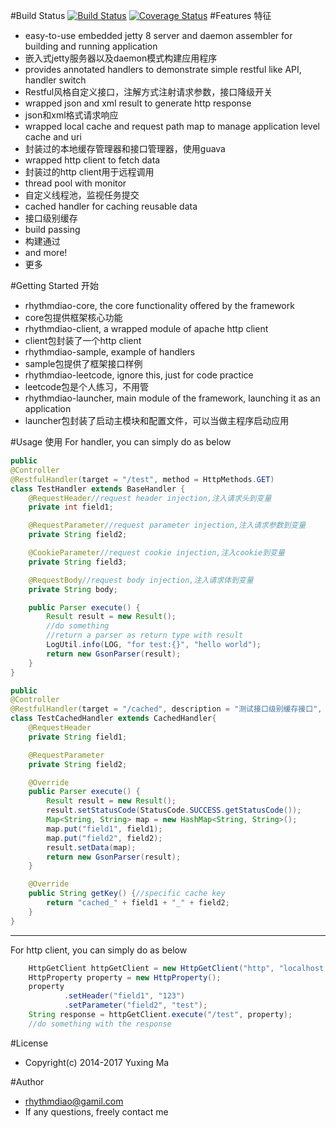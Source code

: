 #Build Status
[![Build Status](https://travis-ci.org/rhythmdiao/rhythmdiao-java-base.svg?branch=master)](https://travis-ci.org/rhythmdiao/rhythmdiao-java-base)
[![Coverage Status](https://coveralls.io/repos/rhythmdiao/rhythmdiao-java-base/badge.svg?branch=master&service=github)](https://coveralls.io/github/rhythmdiao/rhythmdiao-java-base?branch=master)
#Features 特征
*   easy-to-use embedded jetty 8 server and daemon assembler for building and running application
*   嵌入式jetty服务器以及daemon模式构建应用程序
*   provides annotated handlers to demonstrate simple restful like API, handler switch
*   Restful风格自定义接口，注解方式注射请求参数，接口降级开关
*   wrapped json and xml result to generate http response
*   json和xml格式请求响应
*   wrapped local cache and request path map to manage application level cache and uri
*   封装过的本地缓存管理器和接口管理器，使用guava
*   wrapped http client to fetch data
*   封装过的http client用于远程调用
*   thread pool with monitor
*   自定义线程池，监视任务提交
*   cached handler for caching reusable data
*   接口级别缓存
*   build passing
*   构建通过
*   and more!
*   更多

#Getting Started 开始
*   rhythmdiao-core, the core functionality offered by the framework
*   core包提供框架核心功能
*   rhythmdiao-client, a wrapped module of apache http client
*   client包封装了一个http client
*   rhythmdiao-sample, example of handlers
*   sample包提供了框架接口样例
*   rhythmdiao-leetcode, ignore this, just for code practice
*   leetcode包是个人练习，不用管
*   rhythmdiao-launcher, main module of the framework, launching it as an application 
*   launcher包封装了启动主模块和配置文件，可以当做主程序启动应用   

#Usage 使用
For handler, you can simply do as below
```java
public
@Controller
@RestfulHandler(target = "/test", method = HttpMethods.GET)
class TestHandler extends BaseHandler {
    @RequestHeader//request header injection,注入请求头到变量
    private int field1;

    @RequestParameter//request parameter injection,注入请求参数到变量
    private String field2;

    @CookieParameter//request cookie injection,注入cookie到变量
    private String field3;

    @RequestBody//request body injection,注入请求体到变量
    private String body;

    public Parser execute() {
        Result result = new Result();
        //do something
        //return a parser as return type with result
        LogUtil.info(LOG, "for test:{}", "hello world");
        return new GsonParser(result);
    }
}

public
@Controller
@RestfulHandler(target = "/cached", description = "测试接口级别缓存接口", cache = 300)
class TestCachedHandler extends CachedHandler{
    @RequestHeader
    private String field1;

    @RequestParameter
    private String field2;

    @Override
    public Parser execute() {
        Result result = new Result();
        result.setStatusCode(StatusCode.SUCCESS.getStatusCode());
        Map<String, String> map = new HashMap<String, String>();
        map.put("field1", field1);
        map.put("field2", field2);
        result.setData(map);
        return new GsonParser(result);
    }

    @Override
    public String getKey() {//specific cache key
        return "cached_" + field1 + "_" + field2;
    }
}
```
--------------------
For http client, you can simply do as below
```java
    HttpGetClient httpGetClient = new HttpGetClient("http", "localhost:8080");
    HttpProperty property = new HttpProperty();
    property
            .setHeader("field1", "123")
            .setParameter("field2", "test");
    String response = httpGetClient.execute("/test", property);
    //do something with the response
```

#License
*   Copyright(c) 2014-2017 Yuxing Ma

#Author
*   rhythmdiao@gamil.com
*   If any questions, freely contact me
